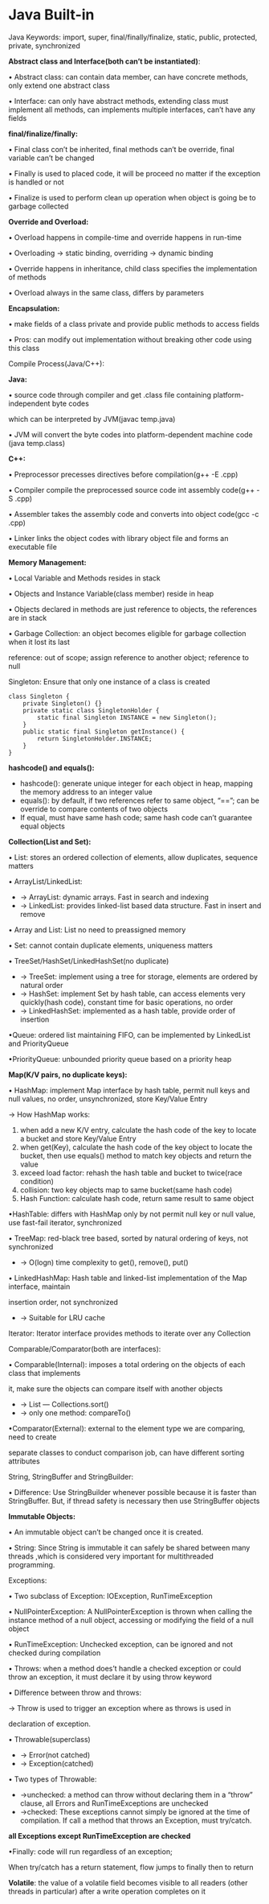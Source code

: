 # Java Built-in

Java Keywords: import, super, final/finally/finalize, static, public, protected, private, synchronized

**Abstract class and Interface(both can’t be instantiated)**:

• Abstract class: can contain data member, can have concrete methods, only extend one abstract class

• Interface: can only have abstract methods, extending class must implement all methods, can implements multiple interfaces, can’t have any fields

**final/finalize/finally:**

• Final class con’t be inherited, final methods can’t be override, final variable can’t be changed

• Finally is used to placed code, it will be proceed no matter if the exception is handled or not

• Finalize is used to perform clean up operation when object is going be to garbage collected

**Override and Overload:**

• Overload happens in compile-time and override happens in run-time

• Overloading -> static binding, overriding -> dynamic binding

• Override happens in inheritance, child class specifies the implementation of methods

• Overload always in the same class, differs by parameters

**Encapsulation:**

• make fields of a class private and provide public methods to access fields

• Pros: can modify out implementation without breaking other code using this class

Compile Process(Java/C++):

**Java:**

• source code through compiler and get .class file containing platform-independent byte codes

which can be interpreted by JVM(javac temp.java)

• JVM will convert the byte codes into platform-dependent machine code (java temp.class)

**C++:**

• Preprocessor precesses directives before compilation(g++ -E .cpp)

• Compiler compile the preprocessed source code int assembly code(g++ -S .cpp)

• Assembler takes the assembly code and converts into object code(gcc -c .cpp)

• Linker links the object codes with library object file and forms an executable file

**Memory Management:**

• Local Variable and Methods resides in stack

• Objects and Instance Variable(class member) reside in heap

• Objects declared in methods are just reference to objects, the references are in stack

• Garbage Collection: an object becomes eligible for garbage collection when it lost its last

reference: out of scope; assign reference to another object; reference to null

Singleton: Ensure that only one instance of a class is created

```
class Singleton {
    private Singleton() {}
    private static class SingletonHolder {
        static final Singleton INSTANCE = new Singleton();
    }
    public static final Singleton getInstance() {
        return SingletonHolder.INSTANCE;
    }
}
```

**hashcode() and equals():**

* hashcode(): generate unique integer for each object in heap, mapping the memory address to an integer value
* equals(): by default, if two references refer to same object, “==”; can be override to compare contents of two objects
* If equal, must have same hash code; same hash code can’t guarantee equal objects

**Collection(List and Set):**

• List: stores an ordered collection of elements, allow duplicates, sequence matters

• ArrayList/LinkedList:

* \-> ArrayList: dynamic arrays. Fast in search and indexing
* \-> LinkedList: provides linked-list based data structure. Fast in insert and remove

• Array and List: List no need to preassigned memory

• Set: cannot contain duplicate elements, uniqueness matters

• TreeSet/HashSet/LinkedHashSet(no duplicate)

* \-> TreeSet: implement using a tree for storage, elements are ordered by natural order
* \-> HashSet: implement Set by hash table, can access elements very quickly(hash code), constant time for basic operations, no order
* \-> LinkedHashSet: implemented as a hash table, provide order of insertion

•Queue: ordered list maintaining FIFO, can be implemented by LinkedList and PriorityQueue

•PriorityQueue: unbounded priority queue based on a priority heap

**Map(K/V pairs, no duplicate keys):**

• HashMap: implement Map interface by hash table, permit null keys and null values, no order, unsynchronized, store Key/Value Entry

\-> How HashMap works:

1. when add a new K/V entry, calculate the hash code of the key to locate a bucket and store Key/Value Entry
2. when get(Key), calculate the hash code of the key object to locate the bucket, then use equals() method to match key objects and return the value
3. exceed load factor: rehash the hash table and bucket to twice(race condition)
4. collision: two key objects map to same bucket(same hash code)
5. Hash Function: calculate hash code, return same result to same object

•HashTable: differs with HashMap only by not permit null key or null value, use fast-fail iterator, synchronized

• TreeMap: red-black tree based, sorted by natural ordering of keys, not synchronized

* \-> O(logn) time complexity to get(), remove(), put()

• LinkedHashMap: Hash table and linked-list implementation of the Map interface, maintain

insertion order, not synchronized

* \-> Suitable for LRU cache

Iterator: Iterator interface provides methods to iterate over any Collection

Comparable/Comparator(both are interfaces):

• Comparable(Internal): imposes a total ordering on the objects of each class that implements

it, make sure the objects can compare itself with another objects

* \-> List — Collections.sort()
* \-> only one method: compareTo()

•Comparator(External): external to the element type we are comparing, need to create

separate classes to conduct comparison job, can have different sorting attributes

String, StringBuffer and StringBuilder:

• Difference: Use StringBuilder whenever possible because it is faster than StringBuffer. But, if thread safety is necessary then use StringBuffer objects

**Immutable Objects:**

• An immutable object can’t be changed once it is created.

• String: Since String is immutable it can safely be shared between many threads ,which is considered very important for multithreaded programming.

Exceptions:

• Two subclass of Exception: IOException, RunTimeException

• NullPointerException: A NullPointerException is thrown when calling the instance method of a null object, accessing or modifying the field of a null object

• RunTimeException: Unchecked exception, can be ignored and not checked during compilation

• Throws: when a method does’t handle a checked exception or could throw an exception, it must declare it by using throw keyword

• Difference between throw and throws:

\-> Throw is used to trigger an exception where as throws is used in

declaration of exception.

• Throwable(superclass)

* \-> Error(not catched)
* \-> Exception(catched)

• Two types of Throwable:

* \->unchecked: a method can throw without declaring them in a “throw” clause, all Errors and RunTimeExceptions are unchecked
* \->checked: These exceptions cannot simply be ignored at the time of compilation. If call a method that throws an Exception, must try/catch.

**all Exceptions except RunTimeException are checked**

•Finally: code will run regardless of an exception;

When try/catch has a return statement, flow jumps to finally then to return

**Volatile**: the value of a volatile field becomes visible to all readers (other threads in particular) after a write operation completes on it

